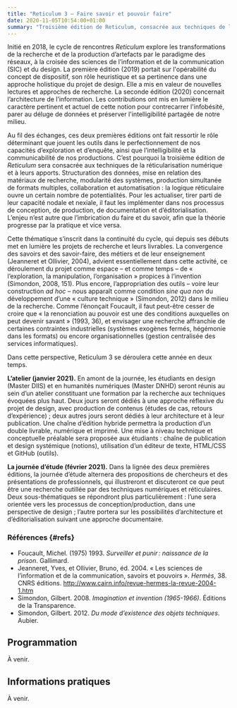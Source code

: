 ```yaml
---
title: "Reticulum 3 – Faire savoir et pouvoir faire"
date: 2020-11-05T10:54:00+01:00
summary: "Troisième édition de Reticulum, consacrée aux techniques de la réticularisation numérique et à leurs apports."
---
```


Initié en 2018, le cycle de rencontres *Reticulum* explore les transformations de la recherche et de la production d’artefacts par le paradigme des réseaux, à la croisée des sciences de l’information et de la communication (SIC) et du design. La première édition (2019) portait sur l'opérabilité du concept de dispositif, son rôle heuristique et sa pertinence dans une approche holistique du projet de design. Elle a mis en valeur de nouvelles lectures et approches de recherche. La seconde édition (2020) concernait l’architecture de l’information. Les contributions ont mis en lumière le caractère pertinent et actuel de cette notion pour contrecarrer l'infobésité, parer au déluge de données et préserver l'intelligibilité partagée de notre milieu.

Au fil des échanges, ces deux premières éditions ont fait ressortir le rôle déterminant que jouent les outils dans le perfectionnement de nos capacités d’exploration et d’enquête, ainsi que l’intelligibilité et la communicabilité de nos productions. C’est pourquoi la troisième édition de *Reticulum* sera consacrée aux techniques de la réticularisation numérique et à leurs apports. Structuration des données, mise en relation des matériaux de recherche, modularité des systèmes, production simultanée de formats multiples, collaboration et automatisation : la logique réticulaire ouvre un certain nombre de potentialités. Pour les actualiser, tirer parti de leur capacité nodale et nexiale, il faut les implémenter dans nos processus de conception, de production, de documentation et d’éditorialisation. L’enjeu n’est autre que l’imbrication du faire et du savoir, afin que la théorie progresse par la pratique et vice versa.

Cette thématique s’inscrit dans la continuité du cycle, qui depuis ses débuts met en lumière les projets de recherche et leurs livrables. La convergence des savoirs et des savoir-faire, des métiers et de leur enseignement (Jeanneret et Ollivier, 2004), advient essentiellement dans cette activité, ce déroulement du projet comme espace – et comme temps – de « l’exploration, la manipulation, l’organisation » propices à l’invention (Simondon, 2008, 151). Plus encore, l’appropriation des outils – voire leur construction *ad hoc* – nous apparaît comme condition *sine qua non* du développement d’une « culture technique » (Simondon, 2012) dans le milieu de la recherche. Comme l’énonçait Foucault, il faut peut-être cesser de croire que « la renonciation au pouvoir est une des conditions auxquelles on peut devenir savant » (1993, 36), et envisager une recherche affranchie de certaines contraintes industrielles (systèmes exogènes fermés, hégémonie dans les formats) ou encore organisationnelles (gestion centralisée des services informatiques).

Dans cette perspective, Reticulum 3 se déroulera cette année en deux temps.

**L’atelier (janvier 2021).** En amont de la journée, les étudiants en design (Master DIIS) et en humanités numériques (Master DNHD) seront réunis au sein d’un atelier constituant une formation par la recherche aux techniques évoquées plus haut. Deux jours seront dédiés à une approche réflexive du projet de design, avec production de contenus (études de cas, retours d’expérience) ; deux autres jours seront dédiés à leur architecture et à leur publication. Une chaîne d’édition hybride permettra la production d’un double livrable, numérique et imprimé. Une mise à niveau technique et conceptuelle préalable sera proposée aux étudiants : chaîne de publication et design systémique (notions), utilisation d’un éditeur de texte, HTML/CSS et GitHub (outils).

**La journée d’étude (février 2021).** Dans la lignée des deux premières éditions, la journée d’étude alternera des propositions de chercheurs et des présentations de professionnels, qui illustreront et discuteront ce que peut être une recherche outillée par des techniques numériques et réticulaires. Deux sous-thématiques se répondront plus particulièrement : l’une sera orientée vers les processus de conception/production, dans une perspective de design ; l’autre portera sur les possibilités d’architecture et d’éditorialisation suivant une approche documentaire.

### Références {#refs}

- Foucault, Michel. (1975) 1993. *Surveiller et punir : naissance de la prison*. Gallimard.
- Jeanneret, Yves, et Ollivier, Bruno, éd. 2004. « Les sciences de l’information et de la communication, savoirs et pouvoirs ». *Hermès*, 38. CNRS éditions. <http://www.cairn.info/revue-hermes-la-revue-2004-1.htm>
- Simondon, Gilbert. 2008. *Imagination et invention (1965-1966)*. Éditions de la Transparence.
- Simondon, Gilbert. 2012. *Du mode d’existence des objets techniques*. Aubier.

## Programmation

À venir.

<!-- 
| 09h30-10h00 | Accueil des participants |
|-|-|
| 10h00-10h30 | **\[Intro\] Architecture de l’information : design & SIC** Florian Harmand (UBM, MICA) |
| 10h30-11h00 | **\[Intro\] Quelques liens entre documentation, sémiotique et architecture de l'information** Arthur Perret (UBM, Mica) |
| 11h00-11h45 | **Architecture de l’information vs. design d’information** Anne Beyaert-Geslin (UBM, Mica) |
| 11h45-12h30 | **De l’architecture à l’ontologie** Karl Pineau (UTC, Costech) |
| 12h30-14h00 | Repas (buffet ouvert) |
| 14h00-15h00 | **AI et attention** Noémie Antoine (Indépendante) **AI et objets intermédiaires** Yelen Atchou (Inflexsys) |
| 15h00-16h00 | **L'architecte et l'architecte de l'information** Alice Totaro, Sami Lini (Akiani) **AI et conception web** Baptiste Prébot (ENSC) |
| 16h00-16h45 | Discussions croisées |
| 16h45-17h00 | Restitutions de travaux du Master Design |
| 17h00-17h30 | Clôture de la journée |
 -->

<!-- [Télécharger le programme (PDF)](/reticulum2-programme.pdf) -->

## Informations pratiques

À venir.

<!-- Le jeudi 20 février 2020 de 09h30 à 17h30, à l'Université Bordeaux Montaigne, Maison des Sciences de l'Homme d'Aquitaine Salle Jean Borde (rdc à gauche) 10 Esplanade des Antilles 33607 PESSAC. [Voir sur Google Maps](https://www.google.com/maps/place/Maison+Sciences+Homme+Aquitaine/@44.7944306,-0.6187195,15z/data=!4m5!3m4!1s0x0:0xca5004bfedc5fc87!8m2!3d44.7944306!4d-0.6187195) -->